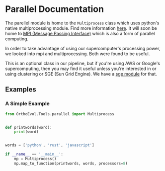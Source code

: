 # Parallel Documentation

The parellel module is home to the `Multiprocess` class which uses python's native multiprocessing
module. Find more information [here](https://docs.python.org/3.6/library/multiprocessing.html). It will
soon be home to [MPI (Message Passing Interface)](http://mpi4py.readthedocs.io/en/stable/) which is also a form of parallel computing.

In order to take advantage of using our supercomputer's processing power, we
looked into mpi and multiprocessing. Both were found to be useful.

This is an optional class in our pipeline, but if you're using AWS or Google's
supercomputing, then you may find it useful unless you're interested in or
using clustering or SGE (Sun Grid Engine). We have a [sge module](https://github.com/datasnakes/OrthoEvolution/tree/master/OrthoEvol/Tools/sge) for that.

## Examples

### A Simple Example

```python
from OrthoEvol.Tools.parallel import Multiprocess


def printwords(word):
    print(word)


words = ['python', 'rust', 'javascript']

if __name__ == '__main__':
    mp = Multiprocess()
    mp.map_to_function(printwords, words, processors=8)
```
